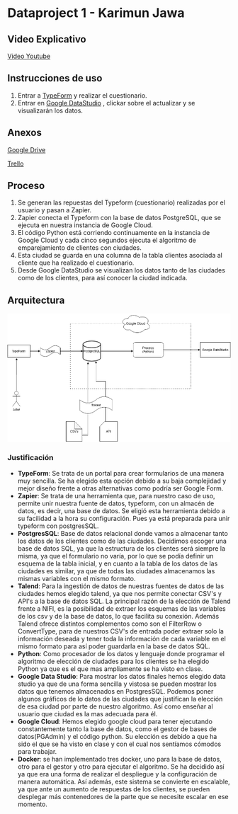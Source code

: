 # Dataproject 1 - Karimun Jawa

## Video Explicativo

[Video Youtube](https://www.youtube.com/watch?v=c4Fv_oO_Vm4)

## Instrucciones de uso

1. Entrar a [TypeForm](https://juanluishg.typeform.com/to/kSAaM7eb) y realizar el cuestionario.
2. Entrar en [Google DataStudio](https://datastudio.google.com/reporting/d382cf32-f13f-4782-8f74-b7816a95beca) , clickar sobre el actualizar y se visualizarán los datos.

## Anexos

[Google Drive](https://drive.google.com/drive/folders/15XZbsJrT2wsCwGE83Unb_iOQQy_V-x1O?usp=sharing)

[Trello](https://trello.com/b/sGpuxclx/dataproject1)

## Proceso

1. Se generan las repuestas del Typeform (cuestionario) realizadas por el usuario y pasan a Zapier.
2. Zapier conecta el Typeform con la base de datos PostgreSQL, que se ejecuta en nuestra instancia de Google Cloud.
3. El código Python está corriendo continuamente en la instancia de Google Cloud y cada cinco segundos ejecuta el algoritmo de emparejamiento de clientes con ciudades.
4. Esta ciudad se guarda en una columna de la tabla clientes asociada al cliente que ha realizado el cuestionario.
5. Desde Google DataStudio se visualizan los datos tanto de las ciudades como de los clientes, para así conocer la ciudad indicada.



## Arquitectura

<img src="https://raw.githubusercontent.com/juanluishg/dataproject1/main/Arquitectura.png"/>

### Justificación 

- **TypeForm**: Se trata de un portal para crear formularios de una manera muy sencilla. Se ha elegido esta opción debido a su baja complejidad y mejor diseño frente a otras alternativas como podría ser Google Form.
- **Zapier**: Se trata de una herramienta que, para nuestro caso de uso, permite unir nuestra fuente de datos, typeform, con un almacén de datos, es decir, una base de datos. Se eligió esta herramienta debido a su facilidad a la hora su configuración. Pues ya está preparada para unir typeform con postgresSQL.
- **PostgresSQL**: Base de datos relacional donde vamos a almacenar tanto los datos de los clientes como de las ciudades. Decidimos escoger una base de datos SQL, ya que la estructura de los clientes será siempre la misma, ya que el formulario no varía, por lo que se podía definir un esquema de la tabla inicial, y en cuanto a la tabla de los datos de las ciudades es similar, ya que de todas las ciudades almacenamos las mismas variables con el mismo formato.
- **Talend**: Para la ingestión de datos de nuestras fuentes de datos de las ciudades hemos elegido talend, ya que nos permite conectar CSV's y API's a la base de datos SQL. La principal razón de la elección de Talend frente a NIFI, es la posibilidad de extraer los esquemas de las variables de los csv y de la base de datos, lo que facilita su conexión. Además Talend ofrece distintos complementos como son el FilterRow o ConvertType, para de nuestros CSV's de entrada poder extraer solo la información deseada y tener toda la información de cada variable en el mismo formato para así poder guardarla en la base de datos SQL.
- **Python**: Como procesador de los datos y lenguaje donde programar el algoritmo de elección de ciudades para los clientes se ha elegido Python ya que es el que mas ampliamente se ha visto en clase.
- **Google Data Studio**:  Para mostrar los datos finales hemos elegido data studio ya que de una forma sencilla y vistosa se pueden mostrar los datos que tenemos almacenados en PostgresSQL. Podemos poner algunos gráficos de lo datos de las ciudades que justifican la elección de esa ciudad por parte de nuestro algoritmo. Así como enseñar al usuario que ciudad es la mas adecuada para él.
- **Google Cloud**: Hemos elegido google cloud para tener ejecutando constantemente tanto la base de datos, como el gestor de bases de datos(PGAdmin) y el código python. Su elección es debido a que ha sido el que se ha visto en clase y con el cual nos sentíamos cómodos para trabajar.
- **Docker**: se han implementado tres docker, uno para la base de datos, otro para el gestor y otro para ejecutar el algoritmo. Se ha decidido así ya que era una forma de realizar el despliegue y la configuración de manera automática. Así además, este sistema se convierte en escalable, ya que ante un aumento de respuestas de los clientes, se pueden desplegar más contenedores de la parte que se necesite escalar en ese momento.
